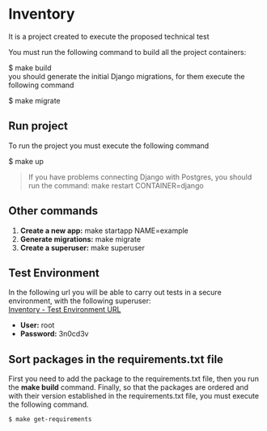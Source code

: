 # Inventory 
It is a project created to execute the proposed technical test    
    
 
 You must run the following command to build all the project containers:    
    
 $ make build    
you should generate the initial Django migrations, for them execute the following command    
    
 $ make migrate    
## Run project    
 To run the project you must execute the following command    
    
 $ make up    
> If you have problems connecting Django with Postgres, you should run the command: make restart CONTAINER=django    
 ## Other commands    
    
 1. **Create a new app:** make startapp NAME=example    
 2. **Generate migrations:** make migrate    
 3. **Create a superuser:** make superuser  
  
## Test Environment  
  
In the following url you will be able to carry out tests in a secure environment, with the following superuser:  
[Inventory - Test Environment URL](https://inventory-enodev.herokuapp.com/)  
  
 - **User:** root  
 - **Password:** 3n0cd3v

## Sort packages in the requirements.txt file

First you need to add the package to the requirements.txt file, then you run the **make build** command.
Finally, so that the packages are ordered and with their version established in the requirements.txt file, you must execute the following command.

    $ make get-requirements
